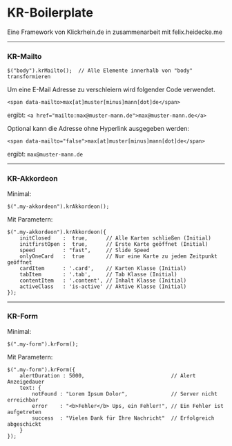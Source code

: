 # KR-Boilerplate
Eine Framework von Klickrhein.de in zusammenarbeit mit felix.heidecke.me

---

### KR-Mailto

```
$("body").krMailto();  // Alle Elemente innerhalb von "body" transformieren
```

Um eine E-Mail Adresse zu verschleiern wird folgender Code verwendet.

`<span data-mailto>max[at]muster[minus]mann[dot]de</span>`

ergibt: `<a href="mailto:max@muster-mann.de">max@muster-mann.de</a>`

Optional kann die Adresse ohne Hyperlink ausgegeben werden:

`<span data-mailto="false">max[at]muster[minus]mann[dot]de</span>`

ergibt: `max@muster-mann.de`

---

### KR-Akkordeon

Minimal:
```
$(".my-akkordeon").krAkkordeon();
```

Mit Parametern:
```
$(".my-akkordeon").krAkkordeon({
    initClosed    :  true,      // Alle Karten schließen (Initial)
    initfirstOpen :  true,      // Erste Karte geöffnet (Initial)
    speed         : "fast",     // Slide Speed
    onlyOneCard   :  true       // Nur eine Karte zu jedem Zeitpunkt geöffnet
    cardItem      : '.card',    // Karten Klasse (Initial)
    tabItem       : '.tab',     // Tab Klasse (Initial)
    contentItem   : '.content', // Inhalt Klasse (Initial)
    activeClass   : 'is-active' // Aktive Klasse (Initial)
});
```

---

### KR-Form

Minimal:
```
$(".my-form").krForm();
```

Mit Parametern:
```
$(".my-form").krForm({
    alertDuration : 5000,                            // Alert Anzeigedauer
    text: {
        notFound : "Lorem Ipsum Dolor",              // Server nicht erreichbar
        error    : "<b>Fehler</b> Ups, ein Fehler!", // Ein Fehler ist aufgetreten
        success  : "Vielen Dank für Ihre Nachricht"  // Erfolgreich abgeschickt
    }
});
```